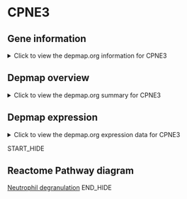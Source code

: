 <h1>CPNE3</h1>

<h2>Gene information</h2>
<details>
  <summary>Click to view the depmap.org information for CPNE3</summary>
  <iframe src="https://depmap.org/portal/gene/CPNE3?tab=about" style="border:none;width:100%;height:800px"></iframe>
</details>

<h2>Depmap overview</h2>
<details>
  <summary>Click to view the depmap.org summary for CPNE3</summary>
  <iframe src="https://depmap.org/portal/gene/CPNE3?tab=overview" style="border:none;width:100%;height:800px"></iframe>
</details>

<h2>Depmap expression</h2>
<details>
  <summary>Click to view the depmap.org expression data for CPNE3</summary>
  <iframe src="https://depmap.org/portal/gene/CPNE3?tab=characterization" style="border:none;width:100%;height:800px"></iframe>
</details>


START_HIDE
<h2>Reactome Pathway diagram</h2>
<a href="https://reactome.org/PathwayBrowser/#/R-HSA-6798695">Neutrophil degranulation</a>
END_HIDE



